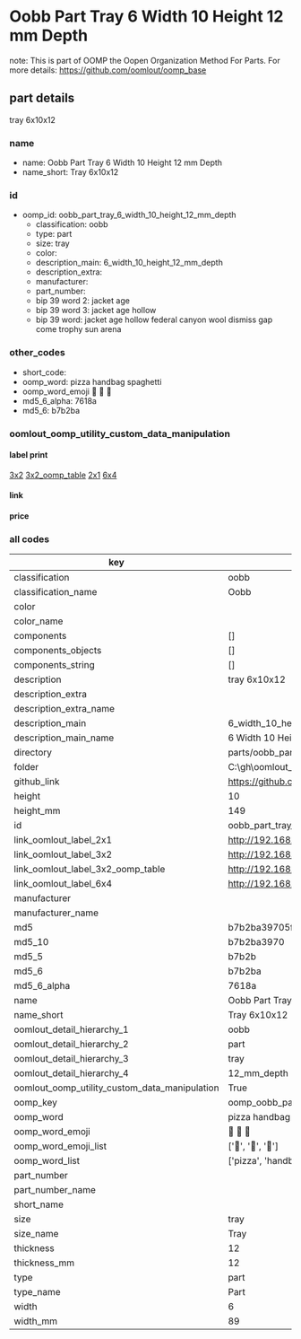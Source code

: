 # Oobb Part Tray 6 Width 10 Height 12 mm Depth  

note: This is part of OOMP the Oopen Organization Method For Parts. For more details: https://github.com/oomlout/oomp_base

##  part details
  



tray 6x10x12



### name
* name: Oobb Part Tray 6 Width 10 Height 12 mm Depth
* name_short: Tray 6x10x12 
### id
* oomp_id: oobb_part_tray_6_width_10_height_12_mm_depth
  * classification: oobb
  * type: part
  * size: tray
  * color: 
  * description_main: 6_width_10_height_12_mm_depth
  * description_extra: 
  * manufacturer: 
  * part_number: 
  * bip 39 word 2: jacket age
  * bip 39 word 3: jacket age hollow
  * bip 39 word: jacket age hollow federal canyon wool dismiss gap come trophy sun arena

### other_codes
* short_code: 
* oomp_word: pizza handbag spaghetti
* oomp_word_emoji :pizza: :handbag: :spaghetti:
* md5_6_alpha: 7618a
* md5_6: b7b2ba






### oomlout_oomp_utility_custom_data_manipulation
#### label print
[3x2](http://192.168.1.245:1112/?label=oomp%207618a)
[3x2_oomp_table](http://192.168.1.108:1112/?label=oomp%207618a)
[2x1](http://192.168.1.242:1112/?label=oomp%207618a)
[6x4](http://192.168.1.55:1112/?label=oomp%207618a)    

#### link

                              

#### price







### all codes 
| key | value |  
| --- | --- |  
| classification | oobb |  
| classification_name | Oobb |  
| color |  |  
| color_name |  |  
| components | [] |  
| components_objects | [] |  
| components_string | [] |  
| description | tray 6x10x12 |  
| description_extra |  |  
| description_extra_name |  |  
| description_main | 6_width_10_height_12_mm_depth |  
| description_main_name | 6 Width 10 Height 12 mm Depth |  
| directory | parts/oobb_part_tray_6_width_10_height_12_mm_depth |  
| folder | C:\gh\oomlout_oobb_version_4_generated_parts\parts\oobb_part_tray_6_width_10_height_12_mm_depth |  
| github_link | https://github.com/oomlout/oomlout_oomp_part_src/tree/main/parts/oobb_part_tray_6_width_10_height_12_mm_depth |  
| height | 10 |  
| height_mm | 149 |  
| id | oobb_part_tray_6_width_10_height_12_mm_depth |  
| link_oomlout_label_2x1 | http://192.168.1.242:1112/?label=oomp%207618a |  
| link_oomlout_label_3x2 | http://192.168.1.245:1112/?label=oomp%207618a |  
| link_oomlout_label_3x2_oomp_table | http://192.168.1.108:1112/?label=oomp%207618a |  
| link_oomlout_label_6x4 | http://192.168.1.55:1112/?label=oomp%207618a |  
| manufacturer |  |  
| manufacturer_name |  |  
| md5 | b7b2ba39705f47ebf510e546d9c133b8 |  
| md5_10 | b7b2ba3970 |  
| md5_5 | b7b2b |  
| md5_6 | b7b2ba |  
| md5_6_alpha | 7618a |  
| name | Oobb Part Tray 6 Width 10 Height 12 mm Depth |  
| name_short | Tray 6x10x12  |  
| oomlout_detail_hierarchy_1 | oobb |  
| oomlout_detail_hierarchy_2 | part |  
| oomlout_detail_hierarchy_3 | tray |  
| oomlout_detail_hierarchy_4 | 12_mm_depth |  
| oomlout_oomp_utility_custom_data_manipulation | True |  
| oomp_key | oomp_oobb_part_tray_6_width_10_height_12_mm_depth |  
| oomp_word | pizza handbag spaghetti |  
| oomp_word_emoji | :pizza: :handbag: :spaghetti: |  
| oomp_word_emoji_list | [':pizza:', ':handbag:', ':spaghetti:'] |  
| oomp_word_list | ['pizza', 'handbag', 'spaghetti'] |  
| part_number |  |  
| part_number_name |  |  
| short_name |  |  
| size | tray |  
| size_name | Tray |  
| thickness | 12 |  
| thickness_mm | 12 |  
| type | part |  
| type_name | Part |  
| width | 6 |  
| width_mm | 89 |  
